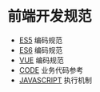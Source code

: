 # 前端开发规范

* [ES5](ES5.md) 编码规范
* [ES6](ES6.md) 编码规范
* [VUE](VUE.md) 编码规范
* [CODE](CODE.md) 业务代码参考
* [JAVASCRIPT](JAVASCRIPT.md) 执行机制